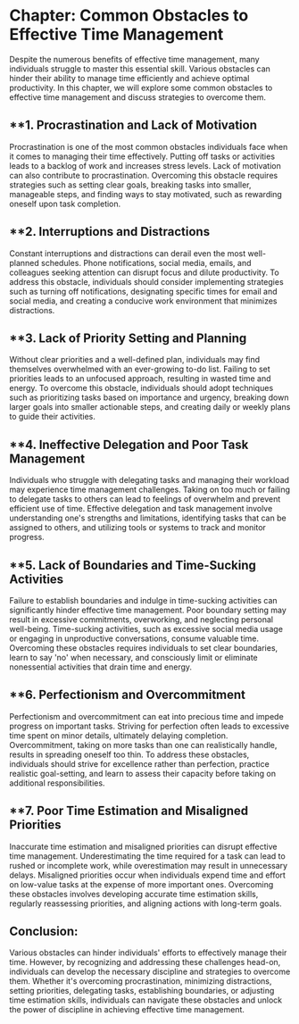Chapter: Common Obstacles to Effective Time Management
======================================================

Despite the numerous benefits of effective time management, many individuals struggle to master this essential skill. Various obstacles can hinder their ability to manage time efficiently and achieve optimal productivity. In this chapter, we will explore some common obstacles to effective time management and discuss strategies to overcome them.

\*\*1. **Procrastination and Lack of Motivation**
-------------------------------------------------

Procrastination is one of the most common obstacles individuals face when it comes to managing their time effectively. Putting off tasks or activities leads to a backlog of work and increases stress levels. Lack of motivation can also contribute to procrastination. Overcoming this obstacle requires strategies such as setting clear goals, breaking tasks into smaller, manageable steps, and finding ways to stay motivated, such as rewarding oneself upon task completion.

\*\*2. **Interruptions and Distractions**
-----------------------------------------

Constant interruptions and distractions can derail even the most well-planned schedules. Phone notifications, social media, emails, and colleagues seeking attention can disrupt focus and dilute productivity. To address this obstacle, individuals should consider implementing strategies such as turning off notifications, designating specific times for email and social media, and creating a conducive work environment that minimizes distractions.

\*\*3. **Lack of Priority Setting and Planning**
------------------------------------------------

Without clear priorities and a well-defined plan, individuals may find themselves overwhelmed with an ever-growing to-do list. Failing to set priorities leads to an unfocused approach, resulting in wasted time and energy. To overcome this obstacle, individuals should adopt techniques such as prioritizing tasks based on importance and urgency, breaking down larger goals into smaller actionable steps, and creating daily or weekly plans to guide their activities.

\*\*4. **Ineffective Delegation and Poor Task Management**
----------------------------------------------------------

Individuals who struggle with delegating tasks and managing their workload may experience time management challenges. Taking on too much or failing to delegate tasks to others can lead to feelings of overwhelm and prevent efficient use of time. Effective delegation and task management involve understanding one's strengths and limitations, identifying tasks that can be assigned to others, and utilizing tools or systems to track and monitor progress.

\*\*5. **Lack of Boundaries and Time-Sucking Activities**
---------------------------------------------------------

Failure to establish boundaries and indulge in time-sucking activities can significantly hinder effective time management. Poor boundary setting may result in excessive commitments, overworking, and neglecting personal well-being. Time-sucking activities, such as excessive social media usage or engaging in unproductive conversations, consume valuable time. Overcoming these obstacles requires individuals to set clear boundaries, learn to say 'no' when necessary, and consciously limit or eliminate nonessential activities that drain time and energy.

\*\*6. **Perfectionism and Overcommitment**
-------------------------------------------

Perfectionism and overcommitment can eat into precious time and impede progress on important tasks. Striving for perfection often leads to excessive time spent on minor details, ultimately delaying completion. Overcommitment, taking on more tasks than one can realistically handle, results in spreading oneself too thin. To address these obstacles, individuals should strive for excellence rather than perfection, practice realistic goal-setting, and learn to assess their capacity before taking on additional responsibilities.

\*\*7. **Poor Time Estimation and Misaligned Priorities**
---------------------------------------------------------

Inaccurate time estimation and misaligned priorities can disrupt effective time management. Underestimating the time required for a task can lead to rushed or incomplete work, while overestimation may result in unnecessary delays. Misaligned priorities occur when individuals expend time and effort on low-value tasks at the expense of more important ones. Overcoming these obstacles involves developing accurate time estimation skills, regularly reassessing priorities, and aligning actions with long-term goals.

**Conclusion:**
---------------

Various obstacles can hinder individuals' efforts to effectively manage their time. However, by recognizing and addressing these challenges head-on, individuals can develop the necessary discipline and strategies to overcome them. Whether it's overcoming procrastination, minimizing distractions, setting priorities, delegating tasks, establishing boundaries, or adjusting time estimation skills, individuals can navigate these obstacles and unlock the power of discipline in achieving effective time management.
